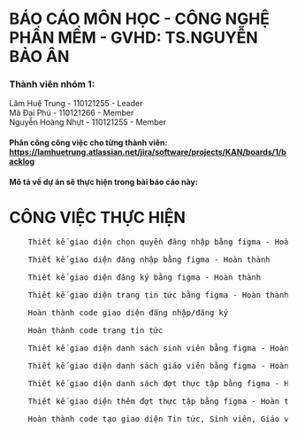 # BÁO CÁO MÔN HỌC - CÔNG NGHỆ PHẦN MỀM - GVHD: TS.NGUYỄN BẢO ÂN
### Thành viên nhóm 1:
Lâm Huệ Trung - 110121255 - Leader <br>
Mã Đại Phú - 110121266 - Member  <br>
Nguyễn Hoàng Nhựt - 110121255 - Member<br>
#### Phân công công việc cho từng thành viên: https://lamhuetrung.atlassian.net/jira/software/projects/KAN/boards/1/backlog
#### Mô tả về dự án sẽ thực hiện trong bài báo cáo này:
# CÔNG VIỆC THỰC HIỆN <br>
  <pre>
    Thiết kế giao diện chọn quyền đăng nhập bằng figma - Hoàn thành <br>
    Thiết kế giao diện đăng nhập bằng figma - Hoàn thành <br>
    Thiết kế giao diện đăng ký bằng figma - Hoàn thành <br>
    Thiết kế giao diện trang tin tức bằng figma - Hoàn thành <br>
    Hoàn thành code giao diện đăng nhập/đăng ký <br>
    Hoàn thành code trang tin tức <br>
    Thiết kế giao diện danh sách sinh viên bằng figma - Hoàn thành <br>
    Thiết kế giao diện danh sách giáo viên bằng figma - Hoàn thành <br>
    Thiết kế giao diện danh sách đợt thực tập bằng figma - Hoàn thành <br>
    Thiết kế giao diện thêm đợt thực tập bằng figma - Hoàn thành <br>
    Hoàn thành code tạo giao diện Tin tức, Sinh viên, Giáo viên, Đợt thực tập và Thêm đợt thực tập cho Admin <br>
  </pre>
